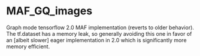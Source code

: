 # MAF_GQ_images

Graph mode tensorflow 2.0 MAF implementation (reverts to older behavior).  The tf.dataset has a memory leak, so generally avoiding this one in favor of an [albeit slower] eager implementation in 2.0 which is significantly more memory efficient.
